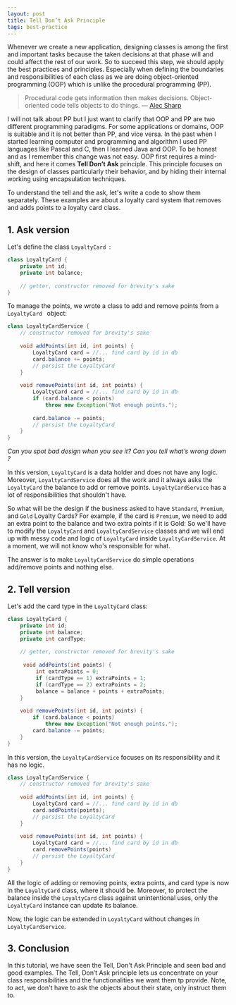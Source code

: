 ```yaml
---
layout: post
title: Tell Don’t Ask Principle
tags: best-practice
---
```


Whenever we create a new application, designing classes is among the first and important tasks because the taken decisions at that phase will and could affect the rest of our work. So to succeed this step, we should apply the best practices and principles. Especially when defining the boundaries and responsibilities of each class as we are doing object-oriented programming (OOP) which is unlike the procedural programming (PP).

>  Procedural code gets information then makes decisions. Object-oriented code tells objects to do things. — [Alec Sharp](https://twitter.com/alecsharp)

I will not talk about PP but I just want to clarify that OOP and PP are two different programming paradigms. For some applications or domains, OOP is suitable and it is not better than PP, and vice versa. In the past when I started learning computer and programming and algorithm I used PP languages like Pascal and C, then I learned Java and OOP. To be honest and as I remember this change was not easy. OOP first requires a mind-shift, and here it comes **Tell Don’t Ask** principle. This principle focuses on the design of classes particularly their behavior, and by hiding their internal working using encapsulation techniques.

To understand the tell and the ask, let's write a code to show them separately. These examples are about a loyalty card system that removes and adds points to a loyalty card class.

## 1. Ask version

Let's define the class `LoyaltyCard `: 

```java
class LoyaltyCard {
    private int id;
    private int balance;
    
    // getter, constructor removed for brevity's sake
}
```

To manage the points, we wrote a class to add and remove points from a `LoyaltyCard ` object:

```java
class LoyaltyCardService {
    // constructor removed for brevity's sake
    
    void addPoints(int id, int points) {
        LoyaltyCard card = //... find card by id in db
        card.balance += points;
        // persist the LoyaltyCard
    }
    
    void removePoints(int id, int points) {
        LoyaltyCard card = //... find card by id in db
        if (card.balance < points)
            throw new Exception("Not enough points.");
        
        card.balance -= points;
        // persist the LoyaltyCard
    }
}
```

*Can you spot bad design when you see it? Can you tell what’s wrong down ?* 

In this version, `LoyaltyCard` is a data holder and does not have any logic. Moreover, `LoyaltyCardService` does all the work and it always asks the `LoyaltyCard` the balance to add or remove points. `LoyaltyCardService` has a lot of responsibilities that shouldn't have. 

So what will be the design if the business asked to have `Standard`, `Premium`, and `Gold` Loyalty Cards? For example, if the card is `Premium`, we need to add an extra point to the balance and two extra points if it is Gold: So we'll have to modify the `LoyaltyCard`  and `LoyaltyCardService` classes and we will end up with messy code and logic of `LoyaltyCard` inside `LoyaltyCardService`. At a moment, we will not know who's responsible for what. 

The answer is to make `LoyaltyCardService` do simple operations add/remove points and nothing else.

## 2. Tell version

Let's add the card type in the `LoyaltyCard` class:

```java
class LoyaltyCard {
    private int id;
    private int balance;
    private int cardType;
    
    // getter, constructor removed for brevity's sake
    
     void addPoints(int points) {
         int extraPoints = 0;
         if (cardType == 1) extraPoints = 1;
         if (cardType == 2) extraPoints = 2;
         balance = balance + points + extraPoints;
    }
    
    void removePoints(int id, int points) {
        if (card.balance < points)
            throw new Exception("Not enough points.");
        card.balance -= points;
    }
}
```

In this version, the `LoyaltyCardService` focuses on its responsibility and it has no logic. 

```java
class LoyaltyCardService {
    // constructor removed for brevity's sake
    
    void addPoints(int id, int points) {
        LoyaltyCard card = //... find card by id in db
        card.addPoints(points);
        // persist the LoyaltyCard
    }
    
    void removePoints(int id, int points) {
        LoyaltyCard card = //... find card by id in db
		card.removePoints(points)
       	// persist the LoyaltyCard
    }
}
```

All the logic of adding or removing points, extra points, and card type is now in the `LoyaltyCard` class, where it should be. Moreover, to protect the balance inside the `LoyaltyCard` class against unintentional uses, only the `LoyaltyCard` instance can update its balance.

Now, the logic can be extended in `LoyaltyCard` without changes in `LoyaltyCardService`.

## 3. Conclusion

In this tutorial, we have seen the Tell, Don't Ask Principle and seen bad and good examples. The Tell, Don’t Ask principle lets us concentrate on your class responsibilities and the functionalities we want them tp provide. Note, to act, we don't have to ask the objects about their state, only instruct them to.